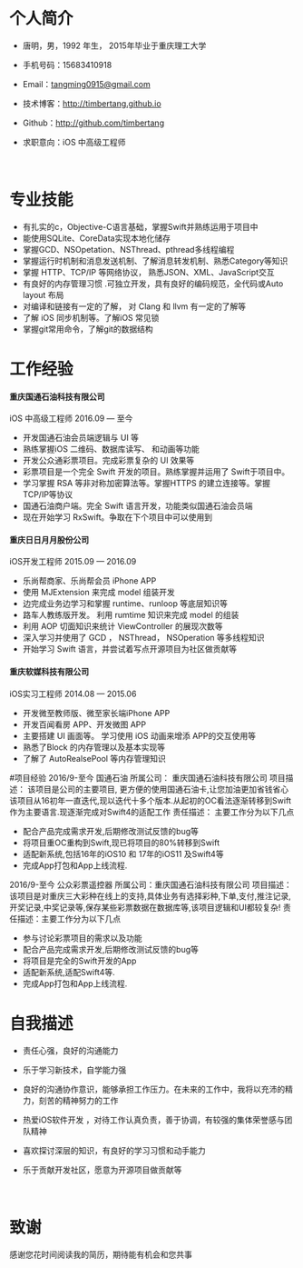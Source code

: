 # 个人简介

- 唐明，男，1992 年生， 2015年毕业于重庆理工大学 

- 手机号码：15683410918

- Email：tangming0915@gmail.com  

- 技术博客：http://timbertang.github.io

- Github：http://github.com/timbertang

- 求职意向：iOS 中高级工程师

  ​

# 专业技能

- 有扎实的c，Objective-C语言基础，掌握Swift并熟练运用于项目中
- 能使用SQLite、CoreData实现本地化储存
- 掌握GCD、NSOpetation、NSThread、pthread多线程编程
- 掌握运行时机制和消息发送机制、了解消息转发机制、熟悉Category等知识  
- 掌握 HTTP、TCP/IP 等网络协议， 熟悉JSON、XML、JavaScript交互
- 有良好的内存管理习惯 .可独立开发，具有良好的编码规范，全代码或Auto layout 布局
- 对编译和链接有一定的了解， 对 Clang 和 llvm 有一定的了解等
- 了解 iOS 同步机制等。了解iOS 常见锁
- 掌握git常用命令，了解git的数据结构



# 工作经验

#### 重庆国通石油科技有限公司
iOS 中高级工程师
2016.09 — 至今  

- 开发国通石油会员端逻辑与 UI 等
- 熟练掌握iOS 二维码、数据库读写、 和动画等功能  
- 开发公众通彩票项目。完成彩票复杂的 UI 效果等
- 彩票项目是一个完全 Swift 开发的项目。熟练掌握并运用了 Swift于项目中。  
- 学习掌握 RSA 等非对称加密算法等。掌握HTTPS 的建立连接等。掌握TCP/IP等协议
- 国通石油商户端。完全 Swift 语言开发，功能类似国通石油会员端  
- 现在开始学习 RxSwift。争取在下个项目中可以使用到

#### 重庆日日月月股份公司
iOS开发工程师
2015.09 — 2016.09

- 乐尚帮商家、乐尚帮会员 iPhone APP
- 使用 MJExtension 来完成 model 组装开发
- 边完成业务边学习和掌握 runtime、runloop 等底层知识等 
- 路车人教练版开发。 利用 rumtime 知识来完成 model 的组装
- 利用 AOP 切面知识来统计 ViewController 的展现次数等
- 深入学习并使用了 GCD ， NSThread， NSOperation 等多线程知识  
- 开始学习 Swift 语言，并尝试着写点开源项目为社区做贡献等


#### 重庆软媒科技有限公司
iOS实习工程师
2014.08 — 2015.06  

- 开发微至教师版、微至家长端iPhone APP  
- 开发百闻看房 APP、开发微图 APP  
- 主要搭建 UI 画面等。 学习使用 iOS 动画来增添 APP的交互使用等 
- 熟悉了Block 的内存管理以及基本实现等
- 了解了 AutoRealsePool 等内存管理知识



#项目经验
2016/9-至今	国通石油
所属公司：	重庆国通石油科技有限公司
项目描述：	该项目是公司的主要项目, 更方便的使用国通石油卡,让您加油更加省钱省心
该项目从16初年一直迭代,现以迭代十多个版本.从起初的OC看法逐渐转移到Swift作为主要语言.现逐渐完成对Swift4的适配工作
责任描述：	主要工作分为以下几点
- 配合产品完成需求开发,后期修改测试反馈的bug等
- 将项目重OC重构到Swift,现已将项目的80%转移到Swift
- 适配新系统,包括16年的iOS10 和 17年的iOS11 及Swift4等
- 完成App打包和App上线流程.    

2016/9-至今  公众彩票遥控器
所属公司：重庆国通石油科技有限公司
项目描述：该项目是对重庆三大彩种在线上的支持,具体业务有选择彩种,下单,支付,推注记录,开奖记录,中奖记录等,保存某些彩票数据在数据库等,该项目逻辑和UI都较复杂!
责任描述：主要工作分为以下几点

- 参与讨论彩票项目的需求以及功能
- 配合产品完成需求开发,后期修改测试反馈的bug等 
- 将项目是完全的Swift开发的App
- 适配新系统,适配Swift4等.
- 完成App打包和App上线流程.

# 自我描述

- 责任心强，良好的沟通能力

- 乐于学习新技术，自学能力强 

- 良好的沟通协作意识，能够承担工作压力。在未来的工作中，我将以充沛的精力，刻苦的精神努力的工作

- 热爱iOS软件开发 ，对待工作认真负责，善于协调，有较强的集体荣誉感与团队精神

- 喜欢探讨深层的知识，有良好的学习习惯和动手能力

- 乐于贡献开发社区，愿意为开源项目做贡献等

  ​

# 致谢
感谢您花时间阅读我的简历，期待能有机会和您共事
